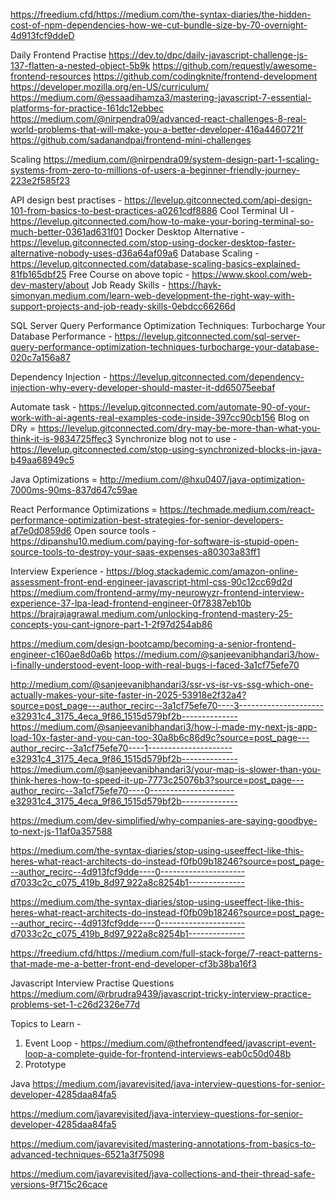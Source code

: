 https://freedium.cfd/https://medium.com/the-syntax-diaries/the-hidden-cost-of-npm-dependencies-how-we-cut-bundle-size-by-70-overnight-4d913fcf9ddeD

Daily Frontend Practise 
https://dev.to/dpc/daily-javascript-challenge-js-137-flatten-a-nested-object-5b9k
https://github.com/requestly/awesome-frontend-resources
https://github.com/codingknite/frontend-development
https://developer.mozilla.org/en-US/curriculum/
https://medium.com/@essaadihamza3/mastering-javascript-7-essential-platforms-for-practice-161dc12ebbec
https://medium.com/@nirpendra09/advanced-react-challenges-8-real-world-problems-that-will-make-you-a-better-developer-416a4460721f
https://github.com/sadanandpai/frontend-mini-challenges



Scaling
https://medium.com/@nirpendra09/system-design-part-1-scaling-systems-from-zero-to-millions-of-users-a-beginner-friendly-journey-223e2f585f23


API design best practises - https://levelup.gitconnected.com/api-design-101-from-basics-to-best-practices-a0261cdf8886
Cool Terminal UI - https://levelup.gitconnected.com/how-to-make-your-boring-terminal-so-much-better-0361ad631f01
Docker Desktop Alternative - https://levelup.gitconnected.com/stop-using-docker-desktop-faster-alternative-nobody-uses-d36a64af09a6
Database Scaling - https://levelup.gitconnected.com/database-scaling-basics-explained-81fb165dbf25
Free Course on above topic - https://www.skool.com/web-dev-mastery/about
Job Ready Skills - https://hayk-simonyan.medium.com/learn-web-development-the-right-way-with-support-projects-and-job-ready-skills-0ebdcc66266d

SQL Server Query Performance Optimization Techniques: Turbocharge Your Database Performance - 
https://levelup.gitconnected.com/sql-server-query-performance-optimization-techniques-turbocharge-your-database-020c7a156a87


Dependency Injection - https://levelup.gitconnected.com/dependency-injection-why-every-developer-should-master-it-dd65075eebaf


Automate task - https://levelup.gitconnected.com/automate-90-of-your-work-with-ai-agents-real-examples-code-inside-397cc90cb156
Blog on DRy = https://levelup.gitconnected.com/dry-may-be-more-than-what-you-think-it-is-9834725ffec3
Synchronize blog not to use - https://levelup.gitconnected.com/stop-using-synchronized-blocks-in-java-b49aa68949c5


Java Optimizations = http://medium.com/@hxu0407/java-optimization-7000ms-90ms-837d647c59ae



React Performance Optimizations = https://techmade.medium.com/react-performance-optimization-best-strategies-for-senior-developers-af7e0d0859d6
Open source tools - https://dipanshu10.medium.com/paying-for-software-is-stupid-open-source-tools-to-destroy-your-saas-expenses-a80303a83ff1



Interview Experience - 
https://blog.stackademic.com/amazon-online-assessment-front-end-engineer-javascript-html-css-90c12cc69d2d
https://medium.com/frontend-army/my-neurowyzr-frontend-interview-experience-37-lpa-lead-frontend-engineer-0f78387eb10b
https://brajrajagrawal.medium.com/unlocking-frontend-mastery-25-concepts-you-cant-ignore-part-1-2f97d254ab86

https://medium.com/design-bootcamp/becoming-a-senior-frontend-engineer-c160ae8d0a6b
https://medium.com/@sanjeevanibhandari3/how-i-finally-understood-event-loop-with-real-bugs-i-faced-3a1cf75efe70



http://medium.com/@sanjeevanibhandari3/ssr-vs-isr-vs-ssg-which-one-actually-makes-your-site-faster-in-2025-53918e2f32a4?source=post_page---author_recirc--3a1cf75efe70----3---------------------e32931c4_3175_4eca_9f86_1515d579bf2b--------------
https://medium.com/@sanjeevanibhandari3/how-i-made-my-next-js-app-load-10x-faster-and-you-can-too-30a8b6c86d9c?source=post_page---author_recirc--3a1cf75efe70----1---------------------e32931c4_3175_4eca_9f86_1515d579bf2b--------------
https://medium.com/@sanjeevanibhandari3/your-map-is-slower-than-you-think-heres-how-to-speed-it-up-7773c25076b3?source=post_page---author_recirc--3a1cf75efe70----0---------------------e32931c4_3175_4eca_9f86_1515d579bf2b--------------





https://medium.com/dev-simplified/why-companies-are-saying-goodbye-to-next-js-11af0a357588


https://medium.com/the-syntax-diaries/stop-using-useeffect-like-this-heres-what-react-architects-do-instead-f0fb09b18246?source=post_page---author_recirc--4d913fcf9dde----0---------------------d7033c2c_c075_419b_8d97_922a8c8254b1--------------

https://medium.com/the-syntax-diaries/stop-using-useeffect-like-this-heres-what-react-architects-do-instead-f0fb09b18246?source=post_page---author_recirc--4d913fcf9dde----0---------------------d7033c2c_c075_419b_8d97_922a8c8254b1--------------


https://freedium.cfd/https://medium.com/full-stack-forge/7-react-patterns-that-made-me-a-better-front-end-developer-cf3b38ba16f3

Javascript Interview Practise Questions
https://medium.com/@rbrudra9439/javascript-tricky-interview-practice-problems-set-1-c26d2326e77d

Topics to Learn - 

1. Event Loop - 
https://medium.com/@thefrontendfeed/javascript-event-loop-a-complete-guide-for-frontend-interviews-eab0c50d048b
2. Prototype



Java 
https://medium.com/javarevisited/java-interview-questions-for-senior-developer-4285daa84fa5

https://medium.com/javarevisited/java-interview-questions-for-senior-developer-4285daa84fa5


https://medium.com/javarevisited/mastering-annotations-from-basics-to-advanced-techniques-6521a3f75098

https://medium.com/javarevisited/java-collections-and-their-thread-safe-versions-9f715c26cace